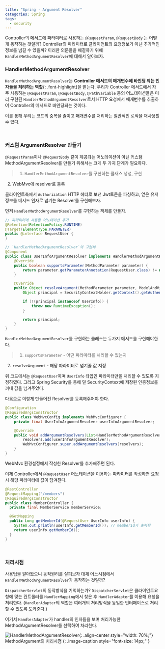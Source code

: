 ```yaml
---
title: "Spring - Argument Resolver"
categories: Spring
tags:
  - security
---  
```


Controller의 메서드에 파라미터로 사용하는 `@RequestParam`, `@RequestBody` 는 어떻게 동작하는 것일까? Controller의 파라미터로 클라이언트의 요청정보가 아닌 추가적인 정보를 넘길 수 있을까? 이러한 의문들을 해결하기 위해 `HandlerMethodArgumentResolver`에 대해서 알아보자.  


### HandlerMethodArgumentResolver
`HandlerMethodArgumentResolver`는 **Controller 메서드의 매개변수에 바인딩 되는 인자들을 처리하는 역할**{: .font-highlight}을 맡는다. 우리가 Controller 메서드에서 자주 사용하는 `@RequestParam`, `@RequestBody`, `@PathVariable` 등의 어노테이션들은 미리 구현된 `HandlerMethodArgumentResolver`로서 HTTP 요청에서 매개변수를 추출하여 Controller의 메서드로 바인딩되는 것이다.  

이를 통해 우리는 코드의 중복을 줄이고 매개변수를 처리하는 일반적인 로직을 재사용할 수 있다.  

<br />  

### 커스텀 ArgumentResolver 만들기  
`@RequestParam`이나 `@RequestBody` 같이 제공되는 어노테이션이 아닌 커스텀 MethodArgumentResolver를 만들기 위해서는 크게 두 가지 단계가 필요하다.  
> 1. `HandlerMethodArgumentResolver`를 구현하는 클새스 생성, 구현
2. WebMvc에 resolver로 등록  

클라이언트측에서 `Authorization` HTTP 헤더로 보낸 Jwt토큰을 파싱하고, 얻은 유저정보를 메서드 인자로 넘기는 Resolver를 구현해보자.  

먼저 `HandlerMethodArgumentResolver`를 구현하는 객체를 만들자.
```java
// 파라미터에 사용할 어노테이션 추가
@Retention(RetentionPolicy.RUNTIME)
@Target(ElementType.PARAMETER)
public @interface RequestUser {
}

// `HandlerMethodArgumentResolver`의 구현체
@Component
public class UserInfoArgumentResolver implements HandlerMethodArgumentResolver {
    @Override
    public boolean supportsParameter(MethodParameter parameter) {
        return parameter.getParameterAnnotation(RequestUser.class) != null && parameter.getParameterType().equals(UserInfo.class);
    }

    @Override
    public Object resolveArgument(MethodParameter parameter, ModelAndViewContainer mavContainer, NativeWebRequest webRequest, WebDataBinderFactory binderFactory) throws Exception {
        Object principal = SecurityContextHolder.getContext().getAuthentication().getPrincipal();

        if (!(principal instanceof UserInfo)) {
            throw new RuntimeException();
        }

        return principal;
    }
}
```  

`HandlerMethodArgumentResolver`를 구현하는 클래스는 두가지 메서드를 구현해야한다.
> 1. `supportsParameter` - 어떤 파라미터를 처리할 수 있는지
2. `resolveArgument` - 해당 파라미터로 넘겨줄 값 지정  

위 코드에서는 `@RequestUser`이며 `UserInfo` 타입인 파라미터만을 처리할 수 있도록 지정하였다. 그리고 Spring Security를 통해 밀 SecurityContext에 저장된 인증정보를 꺼내 값을 넘겨주었다.  

다음으로 이렇게 만들어진 Resolver를 등록해주어야 한다.  
```java
@Configuration
@RequiredArgsConstructor
public class WebMvcConfig implements WebMvcConfigurer {
    private final UserInfoArgumentResolver userInfoArgumentResolver;

    @Override
    public void addArgumentResolvers(List<HandlerMethodArgumentResolver> resolvers) {
        resolvers.add(userInfoArgumentResolver);
        WebMvcConfigurer.super.addArgumentResolvers(resolvers);
    }
}
```  
WebMvc 환경설정에서 작성한 Resolver를 추가해주면 된다.  

이제 Controller에서 `@RequestUser` 어노테이션을 이용하는 파라미터를 작성하면 요청 시 해당 파라미터에 값이 담겨진다.  

```java
@RestController
@RequestMapping("/members")
@RequiredArgsConstructor
public class MemberController {
  private final MemberService memberService;

  @GetMapping
  public Long getMemberId(@RequestUser UserInfo userInfo) {
    System.out.println(userInfo.getMemberId()); // memberId가 출력됨
    return userInfo.getMemberId();
  }
}
```

<br />  

### 처리시점
사용법을 알아봤으니 동작원리를 살펴보자 대체 어느시점에서 `HandlerMethodArgumentResolver`가 동작하는 것일까?  

`DispatcherServlet`의 동작방식을 기억하는가? `DispatcherServlet`은 클라이언트요청에 맞는 컨트롤러를 `HandlerMapping`에서 찾은 후 `HandlerAdapter`를 이용해 요청을 처리한다. (`HandlerAdapter`의 역할은 여러개의 처리방식을 동일한 인터페이스로 처리할 수 있도록 도와준다.)  

여기서 `HandlerAdapter`가 handler의 인자들을 보며 처리가능한 MethodArgumentResolver를 선택하여 처리한다. 

![HandlerMethodArgumentResolver](https://github.com/kids-ground/shout-iOS/assets/52196792/4b73de6e-9683-4767-b3cb-f571742a27cd){: .align-center style="width: 70%;"}  
MethodArgument의 처리시점
{: .image-caption style="font-size: 14px;" }  
